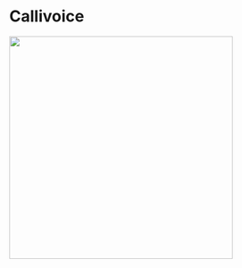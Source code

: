# Callivoice
<img width="400" src="https://user-images.githubusercontent.com/37032956/47003738-e98ef980-d16a-11e8-8a55-975e1e19949c.PNG">
